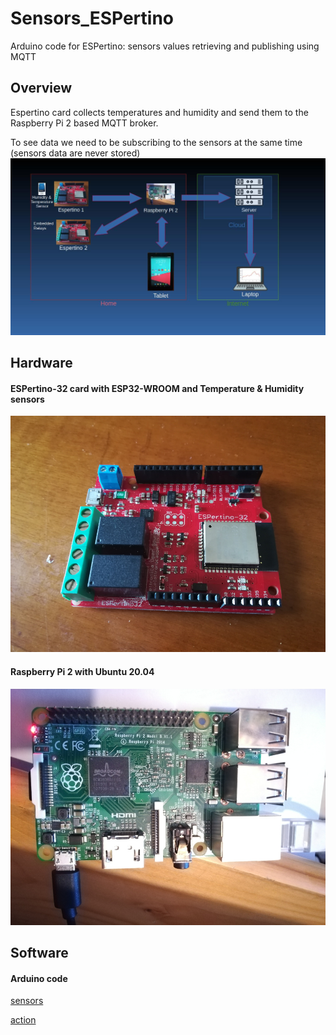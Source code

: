 # Sensors_ESPertino
Arduino code for ESPertino: sensors values retrieving and publishing using MQTT

## Overview
Espertino card collects temperatures and humidity and send them to the Raspberry Pi 2 based MQTT broker.

To see data we need to be subscribing to the sensors at the same time (sensors data are never stored)
<img src=schema.jpg>

## Hardware
#### ESPertino-32 card with ESP32-WROOM and Temperature & Humidity sensors
<img src=espertino.jpg>

#### Raspberry Pi 2 with Ubuntu 20.04
<img src=raspberry2.jpg>

## Software
#### Arduino code
<a href=sensors/sensors.ino>sensors</a>

<a href=action/action.ino>action</a>